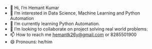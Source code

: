 - 👋 Hi, I’m Hemant Kumar
- 👀 I’m interested in Data Science, Machine Learning and Python Automation
- 🌱 I’m currently learning Python Automation.
- 💞️ I’m looking to collaborate on project solving real world problems.
- 📫 How to reach me hemantk26y@gmail.com or 8285501900
- 😄 Pronouns: he/him
